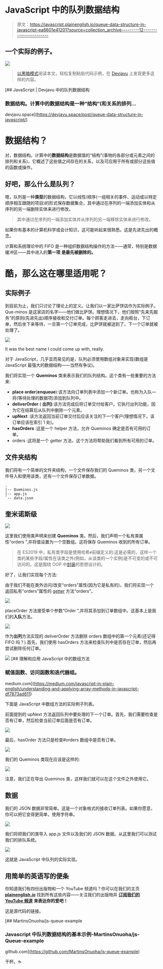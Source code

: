 # JavaScript 中的队列数据结构

> 原文：<https://javascript.plainenglish.io/queue-data-structure-in-javascript-ea6601e41201?source=collection_archive---------12----------------------->

## 一个实际的例子。

![](img/c54612bcfb771fa466f08758a13f3fe9.png)

> [以黑暗模式](https://devjavu.space/post/queue-data-structure-in-javascript/)阅读本文，轻松复制粘贴代码示例，在 [Devjavu](https://devjavu.space/) 上发现更多这样的内容。

[](https://devjavu.space/post/queue-data-structure-in-javascript/) [## JavaScript | Devjavu 中的队列数据结构

### 数据结构。计算中的数据结构是一种“结构”(和关系的排列…

devjavu.space](https://devjavu.space/post/queue-data-structure-in-javascript/) 

# 数据结构？

对，数据结构。计算中的**数据结构**是数据值的“结构”(事物的各部分或元素之间的排列和关系)，它概述了这些值之间存在的关系，以及可应用于所有或部分这些值的函数或操作。

## 好吧，那么什么是队列？

嗯，队列是一种**类型**的数据结构，它以线性/顺序(一组相关的事件、运动或以特定顺序相互跟随的项目)的形式保存数据集合，其中通过在序列的一端添加实体和从序列的另一端删除实体来进行修改。

> 其中通过在序列的一端添加实体并从序列的另一端移除实体来进行修改。

如果你有基本的计算机科学或会计知识，这可能听起来很熟悉。这是先进先出的概念。

计算和系统理论中的 FIFO 是一种组织数据结构操作的方法——通常，特别是数据缓冲区——其中进入的**第一项** **是最先被删除的。**

# 酷，那么这在哪里适用呢？

## 实际例子

到目前为止，我们只讨论了理论上的定义。让我们以一家比萨饼店作为实际例子。Que-minos 是这家店的名字——他们做比萨饼。理想情况下，他们按照“先来先服务”的原则(先进先出)顺序接收和交付订单。每个顾客走进去，走向柜台，下订单，然后坐下来等待，一旦第一个订单完成，比萨饼就被送到了，下一个订单就被处理了。

![](img/60b3c50277e743da2a72166b065c7a6b.png)

It was the best name I could come up with, really.

对于 JavaScript，几乎显而易见的是，队列必须使用数组对象来实现(数组是 JavaScript 最强大的数据结构——当然有争议)。

我们将实现一个 **Queminos** 类来表示我们的队列结构。这个类有一些重要的方法来:

*   **place order**(**enqueue**):该方法向订单列表中添加一个新订单。也称为入队—将(等待处理的数据项)添加到队列中。
*   **deliverOrder** ( **出列)**:该方法完成后将订单交付给客户。它执行出列功能，因为它在结算后从队列中删除一个元素。
*   **upNext** :该方法返回当前订单交付后应该关注的下一个客户(理想情况下，该订单应该在索引 1 处)。
*   **hasOrders** :这是一个 helper 方法，允许 Queminos 确定是否有可用的订单。
*   orders :这将是一个 getter 方法，这个方法将帮助我们看到所有可用的订单。

## 文件夹结构

我们将有一个简单的文件夹结构，一个文件保存我们的 Queminos 类，另一个文件导入和使用该类，还有一个文件保存订单数据。

```
.
|-- Queminos.js
|-- app.js
`-- data.json
```

## 奎米诺斯级

![](img/19eff9cd42ccd9fa89792c8fd2f077a5.png)

这里我们使用类声明来创建 **Queminos** 类。然后，我们声明一个私有类属性“orders ”,并将值设置为一个空数组。这将保存 Queminos 收到的所有订单。

> 在 ES2019 中，私有类字段是使用哈希`#`前缀定义的:这是必需的，这样一个类的某些字段/属性在该类之外(例如，从该类的一个实例)是不可变的或不可访问的。这是围绕 OOP 中[封装](https://en.wikipedia.org/wiki/Encapsulation_(computer_programming))的思想设计的。

好了，让我们实现每个方法:

由于我们不能在类外访问/改变“orders”属性(因为它是私有的)，我们将实现一个返回私有“orders”属性的 [getter](https://developer.mozilla.org/en-US/docs/Web/JavaScript/Reference/Functions/get) 方法“orders”。

![](img/8cbbb3d6bb5ba2aaab39636bea37e172.png)

placeOrder 方法接受单个参数“Order ”,并将其添加到订单数组中。这基本上是我们的**入队**方法。

![](img/2736fc8d9daca921501234e0871271e6.png)

作为**出列**方法实现的 deliverOrder 方法删除 orders 数组中的第一个元素(还记得 FIFO 吗？).首先，我们使用 hasOrders 方法来检查队列中是否存在订单，然后再尝试删除任何订单。

![](img/207346a962ef4c4cff16059185b9b3f9.png)[](https://medium.com/javascript-in-plain-english/understanding-and-applying-array-methods-in-javascript-df7873ad611) [## 理解和应用 JavaScript 中的数组方法

### 赋值函数、访问函数和迭代器组。

medium.com](https://medium.com/javascript-in-plain-english/understanding-and-applying-array-methods-in-javascript-df7873ad611) 

下面是 JavaScript 中数组方法的实际例子列表。

前面提到的 upNext 方法返回队列中要处理的下一个订单。首先，我们需要检查是否有订单，然后检查当前订单后面是否有订单。

![](img/30651e9f01a82f1b0fe21aece2048a05.png)

最后，hasOrder 方法只是检查#orders 数组中是否有订单。

![](img/855d16e93c50e52fb77b0af74e949680.png)

我们的 Queminos 类现在应该是这样的:

![](img/eb1eaa7170ca76d5236ae12991e02279.png)

注意，我们正在导出 Queminos 类，这样我们就可以在这个文件之外使用它。

## 数据

我们的 JSON 数据非常简单。这是一个对象格式的接收订单列表。如果你愿意，你可以把它变得更简单，使用字符串。

![](img/53a39fc62c970db74afe97932a872771.png)

我们将把我们的类导入 app.js 文件以及我们的 JSON 数据。从这里我们可以测试我们的排队系统。

![](img/1253785f875bef20a1243844928c3c85.png)

这就是 JavaScript 中队列的实际实现。

## 用简单的英语写的便条

你知道我们有四份出版物和一个 YouTube 频道吗？你可以在我们的主页 [**plainenglish.io**](https://plainenglish.io/) 找到所有这些内容——关注我们的出版物并 [**订阅我们的 YouTube 频道**](https://www.youtube.com/channel/UCtipWUghju290NWcn8jhyAw) **来表达你的爱吧！**

这是源代码的链接。

[](https://github.com/MartinsOnuoha/js-queue-example) [## MartinsOnuoha/js-queue-example

### Javascript 中队列数据结构的基本示例-MartinsOnuoha/js-Queue-example

github.com](https://github.com/MartinsOnuoha/js-queue-example) 

干杯。☕️
